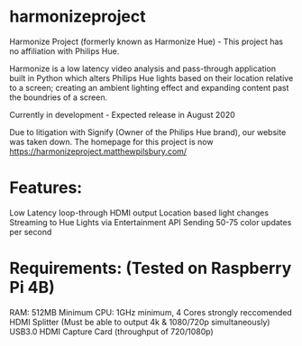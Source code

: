# harmonizeproject
Harmonize Project (formerly known as Harmonize Hue) - This project has no affiliation with Philips Hue.

Harmonize is a low latency video analysis and pass-through application built in Python which alters Philips Hue lights based on their location relative to a screen; creating an ambient lighting effect and expanding content past the boundries of a screen.

Currently in development - Expected release in August 2020

Due to litigation with Signify (Owner of the Philips Hue brand), our website was taken down. The homepage for this project is now https://harmonizeproject.matthewpilsbury.com/

# Features:
Low Latency loop-through HDMI output
Location based light changes
Streaming to Hue Lights via Entertainment API
Sending 50-75 color updates per second

# Requirements: (Tested on Raspberry Pi 4B)
RAM: 512MB Minimum
CPU: 1GHz minimum, 4 Cores strongly reccomended
HDMI Splitter (Must be able to output 4k & 1080/720p simultaneously)
USB3.0 HDMI Capture Card (throughput of 720/1080p)

